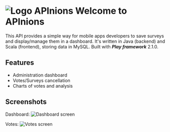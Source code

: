# ![Logo APInions](http://phosphore.altervista.org/git/logogit.png)  Welcome to APInions

This API provides a simple way for mobile apps developers to save surveys and display/manage them in a dashboard.
It's written in Java (backend) and Scala (frontend), storing data in MySQL.
Built with ***Play framework*** 2.1.0.

## Features
* Administration dashboard
* Votes/Surveys cancellation
* Charts of votes and analysis

## Screenshots
Dashboard:
![Dashboard screen](http://phosphore.altervista.org/git/Dashboard.png)

Votes:
![Votes screen](http://phosphore.altervista.org/git/control.png)



